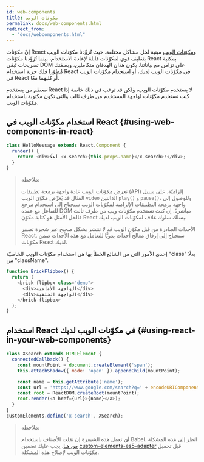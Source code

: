 ```yaml
---
id: web-components
title: مكونات الويب 
permalink: docs/web-components.html
redirect_from:
  - "docs/webcomponents.html"
---
```


إنّ مكوّنات React و[مكوّنات الويب](https://developer.mozilla.org/en-US/docs/Web/Web_Components) مبنية لحل مشاكل مختلفة. حيث تُزوِّدنا مكوّنات الويب بتغليف قوي لمكوّنات قابلة لإعادة الاستخدام، بينما تُزوِّدنا مكوّنات React بمكتبة تصريحات تُبقي DOM على تزامن مع بياناتنا. يكون هذان الهدفان متكاملين، وبصفتك مُطوّرا فلك حرية استخدام React في مكوّنات الويب لديك، أو استخدام مكوّنات الويب في React أو كليهما معًا.

معظم من يستخدم React لا يستخدم مكوّنات الويب، ولكن قد ترغب في ذلك خاصة إذا كنت تستخدم مكوّنات لواجهة المستخدم من طرف ثالث والتي تكون مكتوبة باستخدام مكوّنات الويب.

## استخدام مكوّنات الويب في React {#using-web-components-in-react}

```javascript
class HelloMessage extends React.Component {
  render() {
    return <div>أهلًا <x-search>{this.props.name}</x-search>!</div>;
  }
}
```

> ملاحظة:
>
>تعرض مكوّنات الويب عادة واجهة برمجة تطبيقات (API) إلزاميّة. على سبيل المثال قد يُعرِّض مكوّن الويب `video` الدالتين `play()`‎ و `pause()`، وللوصول إلى واجهة برمجة التطبيقات الإلزامية لمكوّنات الويب ستحتاج إلى استخدام مرجع للتفاعل مع عقدة DOM مباشرةً. إن كنت تستخدم مكوّنات ويب من طرف ثالث فالحل الأمثل هو كتابة مكوّن React يسلك سلوك غلاف لمكوّنات الويب لديك.
>
> الأحداث الصادرة من قبل مكوّن الويب قد لا تنتشر بشكل صحيح عبر شجرة تصيير React.
> ستحتاج إلى إرفاق معالج أحداث يدويًّا للتعامل مع هذه الأحداث ضمن مكوّنات React لديك.

إحدى الأمور التي من الشائع الخطأ بها هي استخدام مكوّنات الويب للخاصيّة "class" بدلًا من "className".

```javascript
function BrickFlipbox() {
  return (
    <brick-flipbox class="demo">
      <div>الواجهة الأمامية</div>
      <div>الواجهة الخلفية</div>
    </brick-flipbox>
  );
}
```

## استخدام React في مكوّنات الويب لديك {#using-react-in-your-web-components}

```javascript
class XSearch extends HTMLElement {
  connectedCallback() {
    const mountPoint = document.createElement('span');
    this.attachShadow({ mode: 'open' }).appendChild(mountPoint);

    const name = this.getAttribute('name');
    const url = 'https://www.google.com/search?q=' + encodeURIComponent(name);
    const root = ReactDOM.createRoot(mountPoint);
    root.render(<a href={url}>{name}</a>);
  }
}
customElements.define('x-search', XSearch);
```

>ملاحظة:
>
> **لن** تعمل هذه الشيفرة إن نقلت الأصناف باستخدام Babel. انظر إلى هذه المشكلة [من هنا](https://github.com/w3c/webcomponents/issues/587). 
> يجب عليك تضمين [custom-elements-es5-adapter](https://github.com/webcomponents/polyfills/tree/master/packages/webcomponentsjs#custom-elements-es5-adapterjs) قبل تحميل مكوّنات الويب لإصلاح هذه المشكلة.
